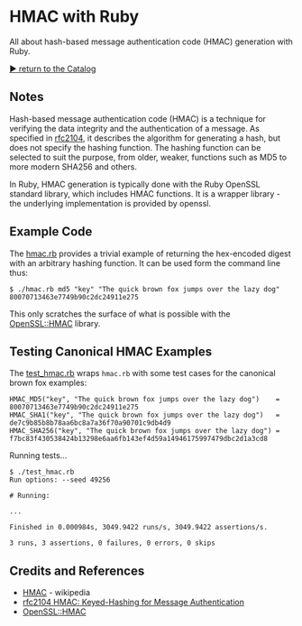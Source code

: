 # HMAC with Ruby

All about hash-based message authentication code (HMAC) generation with Ruby.

[:arrow_forward: return to the Catalog](https://codingkata.tardate.com)

## Notes

Hash-based message authentication code (HMAC) is a technique for verifying the data integrity and the authentication of a message.
As specified in [rfc2104](https://tools.ietf.org/html/rfc2104), it describes the algorithm for generating a hash,
but does not specify the hashing function. The hashing function can be selected to suit the purpose, from older, weaker, functions
such as MD5 to more modern SHA256 and others.

In Ruby, HMAC generation is typically done with the Ruby OpenSSL standard library, which includes HMAC functions.
It is a wrapper library - the underlying implementation is provided by openssl.


## Example Code

The [hmac.rb](./hmac.rb) provides a trivial example of returning the hex-encoded digest with an arbitrary hashing function.
It can be used form the command line thus:

    $ ./hmac.rb md5 "key" "The quick brown fox jumps over the lazy dog"
    80070713463e7749b90c2dc24911e275

This only scratches the surface of what is possible with the
[OpenSSL::HMAC](https://ruby-doc.org/stdlib-2.1.0/libdoc/openssl/rdoc/OpenSSL/HMAC.html) library.

## Testing Canonical HMAC Examples

The [test_hmac.rb](./test_hmac.rb) wraps `hmac.rb` with some test cases for the canonical brown fox examples:

    HMAC_MD5("key", "The quick brown fox jumps over the lazy dog")    = 80070713463e7749b90c2dc24911e275
    HMAC_SHA1("key", "The quick brown fox jumps over the lazy dog")   = de7c9b85b8b78aa6bc8a7a36f70a90701c9db4d9
    HMAC_SHA256("key", "The quick brown fox jumps over the lazy dog") = f7bc83f430538424b13298e6aa6fb143ef4d59a14946175997479dbc2d1a3cd8

Running tests...

    $ ./test_hmac.rb
    Run options: --seed 49256

    # Running:

    ...

    Finished in 0.000984s, 3049.9422 runs/s, 3049.9422 assertions/s.

    3 runs, 3 assertions, 0 failures, 0 errors, 0 skips

## Credits and References
* [HMAC](https://en.wikipedia.org/wiki/HMAC) - wikipedia
* [rfc2104 HMAC: Keyed-Hashing for Message Authentication](https://tools.ietf.org/html/rfc2104)
* [OpenSSL::HMAC](https://ruby-doc.org/stdlib-2.1.0/libdoc/openssl/rdoc/OpenSSL/HMAC.html)
